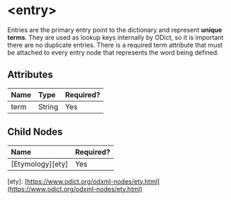 # &lt;entry&gt;

Entries are the primary entry point to the dictionary and represent **unique terms**. They are used as lookup keys internally by ODict, so it is important there are no duplicate entries. There is a required term attribute that must be attached to every entry node that represents the word being defined.

## Attributes

| Name | Type | Required? |
| :--- | :--- | :--- |
| term | String | Yes |

## Child Nodes

| Name | Required? |
| :--- | :--- |
| \[Etymology\]\[ety\] | Yes |

\[ety\]: [https://www.odict.org/odxml-nodes/ety.html](https://www.odict.org/odxml-nodes/ety.html)

